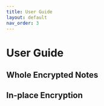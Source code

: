 ```yaml
---
title: User Guide
layout: default
nav_order: 3
---
```


# User Guide 

## Whole Encrypted Notes 

## In-place Encryption